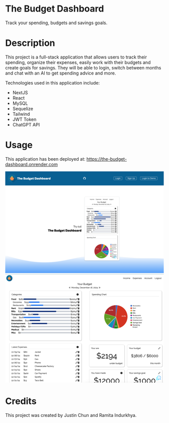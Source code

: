 # The Budget Dashboard

Track your spending, budgets and savings goals.

# Description

This project is a full-stack application that allows users to track their spending, organize their expenses, easily work with their budgets and create goals for savings. They will be able to login, switch between months and chat with an AI to get spending advice and more.

Technologies used in this application include:
- NextJS
- React
- MySQL
- Sequelize
- Tailwind
- JWT Token
- ChatGPT API

# Usage

This application has been deployed at: https://the-budget-dashboard.onrender.com

<img src="./public/images/budget-dashboard-preview-1.png" alt="preview-dashboard-1" />
<img src="./public/images/budget-dashboard-preview-2.png" alt="preview-dashboard-2" />

# Credits

This project was created by Justin Chun and Ramita Indurkhya.